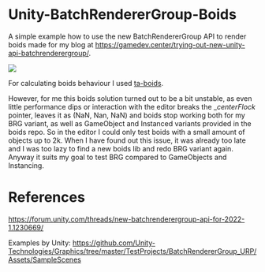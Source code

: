 # Unity-BatchRendererGroup-Boids

A simple example how to use the new BatchRendererGroup API to render boids made for my blog at https://gamedev.center/trying-out-new-unity-api-batchrenderergroup/.

![](BRG_Boids.gif)

For calculating boids behaviour I used [ta-boids](https://github.com/ThousandAnt/ta-boids).

However, for me this boids solution turned out to be a bit unstable, as even little performance dips or interaction with the editor breaks the __centerFlock_ pointer, leaves it as (NaN, Nan, NaN) and boids stop working both for my BRG variant, as well as GameObject and Instanced variants provided in the boids repo. 
So in the editor I could only test boids with a small amount of objects up to 2k. When I have found out this issue, it was already too late and I was too lazy to find a new boids lib and redo BRG variant again.
Anyway it suits my goal to test BRG compared to GameObjects and Instancing. 

# References
https://forum.unity.com/threads/new-batchrenderergroup-api-for-2022-1.1230669/

Examples by Unity: https://github.com/Unity-Technologies/Graphics/tree/master/TestProjects/BatchRendererGroup_URP/Assets/SampleScenes
